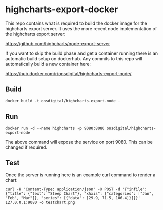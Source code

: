 # highcharts-export-docker

This repo contains what is required to build the docker image for the highcharts export server. It uses the more recent node implementation of the highcharts export server: 

https://github.com/highcharts/node-export-server

If you want to skip the build phase and get a container running there is an automatic build setup on dockerhub. Any commits to this repo will automatically build a new container here:

https://hub.docker.com/r/onsdigital/highcharts-export-node/

## Build

```
docker build -t onsdigital/highcharts-export-node . 
```

## Run

```
docker run -d --name highcharts -p 9080:8080 onsdigital/highcharts-export-node
```
The above command will expose the service on port 9080. This can be changed if required.

## Test

Once the server is running here is an example curl command to render a chart:
```
curl -H "Content-Type: application/json" -X POST -d '{"infile":{"title": {"text": "Steep Chart"}, "xAxis": {"categories": ["Jan", "Feb", "Mar"]}, "series": [{"data": [29.9, 71.5, 106.4]}]}}' 127.0.0.1:9080 -o testchart.png
```
